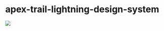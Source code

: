 # apex-trail-lightning-design-system
<img src="http://f.st-hatena.com/images/fotolife/t/tyoshikawa1106/20151127/20151127023328.png" />
